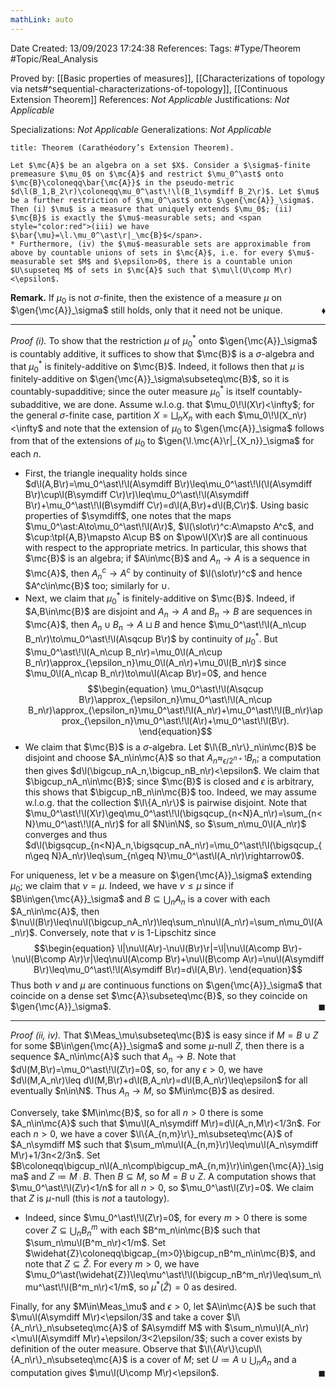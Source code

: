 ```yaml
---
mathLink: auto
---
```


<div class="topSpace"></div>

Date Created: 13/09/2023 17:24:38
References:
Tags: #Type/Theorem #Topic/Real_Analysis

Proved by: [[Basic properties of measures]], [[Characterizations of topology via nets#^sequential-characterizations-of-topology]], [[Continuous Extension Theorem]]
References: <i>Not Applicable</i>
Justifications: <i>Not Applicable</i>

Specializations: <i>Not Applicable</i>
Generalizations: <i>Not Applicable</i>

``` ad-Theorem
title: Theorem (Carathéodory’s Extension Theorem).

Let $\mc{A}$ be an algebra on a set $X$. Consider a $\sigma$-finite premeasure $\mu_0$ on $\mc{A}$ and restrict $\mu_0^\ast$ onto $\mc{B}\coloneqq\bar{\mc{A}}$ in the pseudo-metric $d\l(B_1,B_2\r)\coloneqq\mu_0^\ast\!\l(B_1\symdiff B_2\r)$. Let $\mu$ be a further restriction of $\mu_0^\ast$ onto $\gen{\mc{A}}_\sigma$. Then (i) $\mu$ is a measure that uniquely extends $\mu_0$; (ii) $\mc{B}$ is exactly the $\mu$-measurable sets; and <span style="color:red">(iii) we have $\bar{\mu}=\l.\mu_0^\ast\r|_\mc{B}$</span>.
* Furthermore, (iv) the $\mu$-measurable sets are approximable from above by countable unions of sets in $\mc{A}$, i.e. for every $\mu$-measurable set $M$ and $\epsilon>0$, there is a countable union $U\supseteq M$ of sets in $\mc{A}$ such that $\mu\l(U\comp M\r)<\epsilon$.

```

<b>Remark.</b> If $\mu_0$ is not $\sigma$-finite, then the existence of a measure $\mu$ on $\gen{\mc{A}}_\sigma$ still holds, only that it need not be unique.<span style="float:right;">$\blacklozenge$</span>

---

<i>Proof (i).</i> To show that the restriction $\mu$ of $\mu_0^\ast$ onto $\gen{\mc{A}}_\sigma$ is countably additive, it suffices to show that $\mc{B}$ is a $\sigma$-algebra and that $\mu_0^\ast$ is finitely-additive on $\mc{B}$. Indeed, it follows then that $\mu$ is finitely-additive on $\gen{\mc{A}}_\sigma\subseteq\mc{B}$, so it is countably-supadditive; since the outer measure $\mu_0^\ast$ is itself countably-subadditive, we are done. Assume w.l.o.g. that $\mu_0\!\l(X\r)<\infty$; for the general $\sigma$-finite case, partition $X=\bigsqcup_nX_n$ with each $\mu_0\!\l(X_n\r)<\infty$ and note that the extension of $\mu_0$ to $\gen{\mc{A}}_\sigma$ follows from that of the extensions of $\mu_0$ to $\gen{\l.\mc{A}\r|_{X_n}}_\sigma$ for each $n$.
* First, the triangle inequality holds since $d\l(A,B\r)=\mu_0^\ast\!\l(A\symdiff B\r)\leq\mu_0^\ast\!\l(\l(A\symdiff B\r)\cup\l(B\symdiff C\r)\r)\leq\mu_0^\ast\!\l(A\symdiff B\r)+\mu_0^\ast\!\l(B\symdiff C\r)=d\l(A,B\r)+d\l(B,C\r)$. Using basic properties of $\symdiff$, one notes that the maps $\mu_0^\ast:A\to\mu_0^\ast\!\l(A\r)$, $\l(\slot\r)^c:A\mapsto A^c$, and $\cup:\tpl{A,B}\mapsto A\cup B$ on $\pow\l(X\r)$ are all continuous with respect to the appropriate metrics. In particular, this shows that $\mc{B}$ is an algebra; if $A\in\mc{B}$ and $A_n\to A$ is a sequence in $\mc{A}$, then $A_n^c\to A^c$ by continuity of $\l(\slot\r)^c$ and hence $A^c\in\mc{B}$ too; similarly for $\cup$.
* Next, we claim that $\mu_0^\ast$ is finitely-additive on $\mc{B}$. Indeed, if $A,B\in\mc{B}$ are disjoint and $A_n\to A$ and $B_n\to B$ are sequences in $\mc{A}$, then $A_n\cup B_n\to A\sqcup B$ and hence $\mu_0^\ast\!\l(A_n\cup B_n\r)\to\mu_0^\ast\!\l(A\sqcup B\r)$ by continuity of $\mu_0^\ast$. But $\mu_0^\ast\!\l(A_n\cup B_n\r)=\mu_0\l(A_n\cup B_n\r)\approx_{\epsilon_n}\mu_0\l(A_n\r)+\mu_0\l(B_n\r)$ since $\mu_0\l(A_n\cap B_n\r)\to\mu\l(A\cap B\r)=0$, and hence
$$\begin{equation}
    \mu_0^\ast\!\l(A\sqcup B\r)\approx_{\epsilon_n}\mu_0^\ast\!\l(A_n\cup B_n\r)\approx_{\epsilon_n}\mu_0^\ast\!\l(A_n\r)+\mu_0^\ast\!\l(B_n\r)\approx_{\epsilon_n}\mu_0^\ast\!\l(A\r)+\mu_0^\ast\!\l(B\r).
\end{equation}$$
* We claim that $\mc{B}$ is a $\sigma$-algebra. Let $\l\{B_n\r\}_n\in\mc{B}$ be disjoint and choose $A_n\in\mc{A}$ so that $A_n\approx_{\epsilon/2^{n+1}}B_n$; a computation then gives $d\l(\bigcup_nA_n,\bigcup_nB_n\r)<\epsilon$. We claim that $\bigcup_nA_n\in\mc{B}$; since $\mc{B}$ is closed and $\epsilon$ is arbitrary, this shows that $\bigcup_nB_n\in\mc{B}$ too. Indeed, we may assume w.l.o.g. that the collection $\l\{A_n\r\}$ is pairwise disjoint. Note that $\mu_0^\ast\!\l(X\r)\geq\mu_0^\ast\!\l(\bigsqcup_{n<N}A_n\r)=\sum_{n<N}\mu_0^\ast\!\l(A_n\r)$ for all $N\in\N$, so $\sum_n\mu_0\l(A_n\r)$ converges and thus $d\l(\bigsqcup_{n<N}A_n,\bigsqcup_nA_n\r)=\mu_0^\ast\!\l(\bigsqcup_{n\geq N}A_n\r)\leq\sum_{n\geq N}\mu_0^\ast\l(A_n\r)\rightarrow0$.

For uniqueness, let $\nu$ be a measure on $\gen{\mc{A}}_\sigma$ extending $\mu_0$; we claim that $\nu=\mu$. Indeed, we have $\nu\leq\mu$ since if $B\in\gen{\mc{A}}_\sigma$ and $B\subseteq\bigcup_nA_n$ is a cover with each $A_n\in\mc{A}$, then $\nu\l(B\r)\leq\nu\l(\bigcup_nA_n\r)\leq\sum_n\nu\l(A_n\r)=\sum_n\mu_0\l(A_n\r)$. Conversely, note that $\nu$ is $1$-Lipschitz since
$$\begin{equation}
    \l|\nu\l(A\r)-\nu\l(B\r)\r|=\l|\nu\l(A\comp B\r)-\nu\l(B\comp A\r)\r|\leq\nu\l(A\comp B\r)+\nu\l(B\comp A\r)=\nu\l(A\symdiff B\r)\leq\mu_0^\ast\!\l(A\symdiff B\r)=d\l(A,B\r).
\end{equation}$$
Thus both $\nu$ and $\mu$ are continuous functions on $\gen{\mc{A}}_\sigma$ that coincide on a dense set $\mc{A}\subseteq\mc{B}$, so they coincide on $\gen{\mc{A}}_\sigma$.<span style="float:right;">$\blacksquare$</span>

---

<i>Proof (ii, iv).</i> That $\Meas_\mu\subseteq\mc{B}$ is easy since if $M=B\cup Z$ for some $B\in\gen{\mc{A}}_\sigma$ and some $\mu$-null $Z$, then there is a sequence $A_n\in\mc{A}$ such that $A_n\to B$. Note that $d\l(M,B\r)=\mu_0^\ast\!\l(Z\r)=0$, so, for any $\epsilon>0$, we have $d\l(M,A_n\r)\leq d\l(M,B\r)+d\l(B,A_n\r)=d\l(B,A_n\r)\leq\epsilon$ for all eventually $n\in\N$. Thus $A_n\to M$, so $M\in\mc{B}$ as desired.

Conversely, take $M\in\mc{B}$, so for all $n>0$ there is some $A_n\in\mc{A}$ such that $\mu\l(A_n\symdiff M\r)=d\l(A_n,M\r)<1/3n$. For each $n>0$, we have a cover $\l\{A_{n,m}\r\}_m\subseteq\mc{A}$ of $A_n\symdiff M$ such that $\sum_m\mu\l(A_{n,m}\r)\leq\mu\l(A_n\symdiff M\r)+1/3n<2/3n$. Set $B\coloneqq\bigcup_n\l(A_n\comp\bigcup_mA_{n,m}\r)\in\gen{\mc{A}}_\sigma$ and $Z\coloneqq M\comp B$. Then $B\subseteq M$, so $M=B\cup Z$. A computation shows that $\mu_0^\ast\!\l(Z\r)<1/n$ for all $n>0$, so $\mu_0^\ast\l(Z\r)=0$. We claim that $Z$ is $\mu$-null (this is <i>not</i> a tautology).
* Indeed, since $\mu_0^\ast\!\l(Z\r)=0$, for every $m>0$ there is some cover $Z\subseteq\bigcup_nB^m_n$ with each $B^m_n\in\mc{B}$ such that $\sum_n\mu\l(B^m_n\r)<1/m$. Set $\widehat{Z}\coloneqq\bigcap_{m>0}\bigcup_nB^m_n\in\mc{B}$, and note that $Z\subseteq\hat{Z}$. For every $m>0$, we have $\mu_0^\ast(\widehat{Z})\leq\mu^\ast\!\l(\bigcup_nB^m_n\r)\leq\sum_n\mu^\ast\!\l(B^m_n\r)<1/m$, so $\mu^\ast(\widehat{Z})=0$ as desired.

Finally, for any $M\in\Meas_\mu$ and $\epsilon>0$, let $A\in\mc{A}$ be such that $\mu\l(A\symdiff M\r)<\epsilon/3$ and take a cover $\l\{A_n\r\}_n\subseteq\mc{A}$ of $A\symdiff M$ with $\sum_n\mu\l(A_n\r)<\mu\l(A\symdiff M\r)+\epsilon/3<2\epsilon/3$; such a cover exists by definition of the outer measure. Observe that $\l\{A\r\}\cup\l\{A_n\r\}_n\subseteq\mc{A}$ is a cover of $M$; set $U\coloneqq A\cup\bigcup_nA_n$ and a computation gives $\mu\l(U\comp M\r)<\epsilon$.<span style="float:right;">$\blacksquare$</span>
